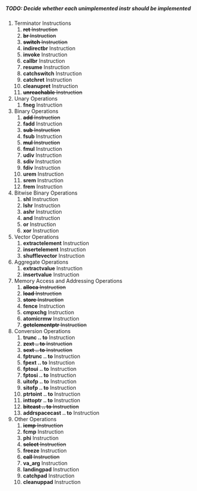 ##### TODO: Decide whether each unimplemented instr should be implemented

1. Terminator Instructions
    1. ~~**ret** Instruction~~
    2. ~~**br** Instruction~~
    3. ~~**switch** Instruction~~
    4. **indirectbr** Instruction
    5. **invoke** Instruction
    6. **callbr** Instruction
    7. **resume** Instruction
    8. **catchswitch** Instruction
    9. **catchret** Instruction
    10. **cleanupret** Instruction
    11. ~~**unreachable** Instruction~~
2. Unary Operations
    1. **fneg** Instruction
3. Binary Operations
    1. ~~**add** Instruction~~
    2. **fadd** Instruction
    3. ~~**sub** Instruction~~
    4. **fsub** Instruction
    5. ~~**mul** Instruction~~
    6. **fmul** Instruction
    7. **udiv** Instruction
    8. **sdiv** Instruction
    9. **fdiv** Instruction
    10. **urem** Instruction
    11. **srem** Instruction
    12. **frem** Instruction
4. Bitwise Binary Operations
    1. **shl** Instruction
    2. **lshr** Instruction
    3. **ashr** Instruction
    4. **and** Instruction
    5. **or** Instruction
    6. **xor** Instruction
5. Vector Operations
    1. **extractelement** Instruction
    2. **insertelement** Instruction
    3. **shufflevector** Instruction
6. Aggregate Operations
    1. **extractvalue** Instruction
    2. **insertvalue** Instruction
7. Memory Access and Addressing Operations
    1. ~~**alloca** Instruction~~
    2. ~~**load** Instruction~~
    3. ~~**store** Instruction~~
    4. **fence** Instruction
    5. **cmpxchg** Instruction
    6. **atomicrmw** Instruction
    7. ~~**getelementptr** Instruction~~
8. Conversion Operations
    1. **trunc .. to** Instruction
    2. ~~**zext .. to** Instruction~~
    3. ~~**sext .. to** Instruction~~
    4. **fptrunc .. to** Instruction
    5. **fpext .. to** Instruction
    6. **fptoui .. to** Instruction
    7. **fptosi .. to** Instruction
    8. **uitofp .. to** Instruction
    9. **sitofp .. to** Instruction
    10. **ptrtoint .. to** Instruction
    11. **inttoptr .. to** Instruction
    12. ~~**bitcast .. to** Instruction~~
    13. **addrspacecast .. to** Instruction
9. Other Operations
    1. ~~**icmp** Instruction~~
    2. **fcmp** Instruction
    3. **phi** Instruction
    4. ~~**select** Instruction~~
    5. **freeze** Instruction
    6. ~~**call** Instruction~~
    7. **va_arg** Instruction
    8. **landingpad** Instruction
    9. **catchpad** Instruction
    10. **cleanuppad** Instruction